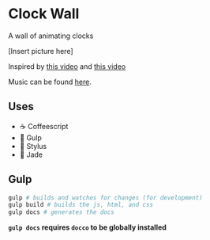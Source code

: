 # Clock Wall

A wall of animating clocks

[Insert picture here]

Inspired by [this video](https://www.youtube.com/watch?v=FNxiFOUKpZ4) and [this video](https://www.youtube.com/watch?v=XdaKTnqotbE)

Music can be found [here](http://www.wikiloops.com/backingtrack-jam-11615.php).

## Uses
- :coffee: Coffeescript
- :tropical_fish: Gulp
- :lipstick: Stylus
- :gem: Jade

## Gulp

```sh
gulp # builds and watches for changes (for development)
gulp build # builds the js, html, and css
gulp docs # generates the docs
```

**`gulp docs` requires `docco` to be globally installed**